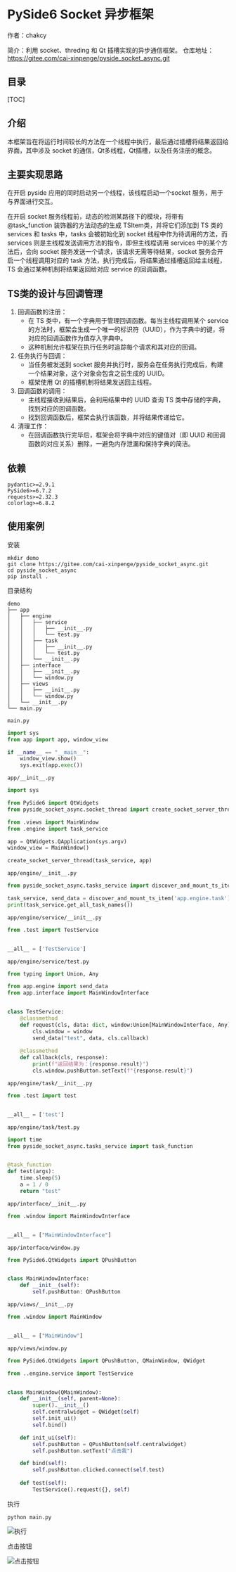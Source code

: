 # PySide6 Socket 异步框架

作者：chakcy

简介：利用 socket、threding 和 Qt 插槽实现的异步通信框架。
仓库地址：https://gitee.com/cai-xinpenge/pyside_socket_async.git

## 目录

[TOC]

## 介绍

本框架旨在将运行时间较长的方法在一个线程中执行，最后通过插槽将结果返回给界面，其中涉及 socket 的通信，Qt多线程，Qt插槽，以及任务注册的概念。

## 主要实现思路

在开启 pyside 应用的同时启动另一个线程，该线程启动一个socket 服务，用于与界面进行交互。

在开启 socket 服务线程前，动态的检测某路径下的模块，将带有 @task_function 装饰器的方法动态的生成 TSItem类，并将它们添加到 TS 类的 services 和 tasks 中，tasks 会被初始化到 socket 线程中作为待调用的方法，而 services 则是主线程发送调用方法的指令，即但主线程调用 services 中的某个方法后，会向 socket 服务发送一个请求，该请求无需等待结果，socket 服务会开启一个线程调用对应的 task 方法，执行完成后，将结果通过插槽返回给主线程，TS 会通过某种机制将结果返回给对应 service 的回调函数。

## TS类的设计与回调管理

1. 回调函数的注册：
   - 在 TS 类中，有一个字典用于管理回调函数。每当主线程调用某个 service 的方法时，框架会生成一个唯一的标识符（UUID），作为字典中的键，将对应的回调函数作为值存入字典中。
   - 这种机制允许框架在执行任务时追踪每个请求和其对应的回调。
2. 任务执行与回调：
   - 当任务被发送到 socket 服务并执行时，服务会在任务执行完成后，构建一个结果对象，这个对象会包含之前生成的 UUID。
   - 框架使用 Qt 的插槽机制将结果发送回主线程。
3. 回调函数的调用：
   - 主线程接收到结果后，会利用结果中的 UUID 查询 TS 类中存储的字典，找到对应的回调函数。
   - 找到回调函数后，框架会执行该函数，并将结果传递给它。
4. 清理工作：
   - 在回调函数执行完毕后，框架会将字典中对应的键值对（即 UUID 和回调函数的对应关系）删除，一避免内存泄漏和保持字典的简洁。

## 依赖
```
pydantic>=2.9.1
PySide6>=6.7.2
requests>=2.32.3
colorlog>=6.8.2
```

## 使用案例

安装

```shell
mkdir demo
git clone https://gitee.com/cai-xinpenge/pyside_socket_async.git
cd pyside_socket_async
pip install .
```

目录结构

```
demo
├── app
│   ├── engine
│   │   ├── service
│   │   │   ├── __init__.py
│   │   │   └── test.py
│   │   ├── task
│   │   │   ├── __init__.py
│   │   │   └── test.py
│   │   └── __init__.py
│   ├── interface
│   │   ├── __init__.py
│   │   └── window.py
│   ├── views
│   │   ├── __init__.py
│   │   └── window.py
│   └── __init__.py
└── main.py
```



`main.py`

```python
import sys
from app import app, window_view

if __name__ == "__main__":
    window_view.show()
    sys.exit(app.exec())
```

`app/__init__.py`

```python
import sys

from PySide6 import QtWidgets
from pyside_socket_async.socket_thread import create_socket_server_thread

from .views import MainWindow
from .engine import task_service

app = QtWidgets.QApplication(sys.argv)
window_view = MainWindow()

create_socket_server_thread(task_service, app)


```

`app/engine/__init__.py`

```python
from pyside_socket_async.tasks_service import discover_and_mount_ts_item

task_service, send_data = discover_and_mount_ts_item('app.engine.task')
print(task_service.get_all_task_names())
```

`app/engine/service/__init__.py`

```python
from .test import TestService 


__all__ = ['TestService']
```

`app/engine/service/test.py`

```python
from typing import Union, Any

from app.engine import send_data
from app.interface import MainWindowInterface


class TestService:
    @classmethod
    def request(cls, data: dict, window:Union[MainWindowInterface, Any]):
        cls.window = window
        send_data("test", data, cls.callback)
    
    @classmethod
    def callback(cls, response):
        print(f"返回结果为：{response.result}")
        cls.window.pushButton.setText(f"{response.result}")

```

`app/engine/task/__init__.py`

```python
from .test import test


__all__ = ['test']

```

`app/engine/task/test.py`

```python
import time
from pyside_socket_async.tasks_service import task_function


@task_function
def test(args):
    time.sleep(5)
    a = 1 / 0
    return "test"

```

`app/interface/__init__.py`

```python
from .window import MainWindowInterface


__all__ = ["MainWindowInterface"]

```

`app/interface/window.py`

```python
from PySide6.QtWidgets import QPushButton


class MainWindowInterface:
    def __init__(self):
        self.pushButton: QPushButton

```

`app/views/__init__.py`

```python
from .window import MainWindow


__all__ = ["MainWindow"]

```

`app/views/window.py`

```python
from PySide6.QtWidgets import QPushButton, QMainWindow, QWidget

from ..engine.service import TestService


class MainWindow(QMainWindow):
    def __init__(self, parent=None):
        super().__init__()
        self.centralwidget = QWidget(self)
        self.init_ui()
        self.bind()

    def init_ui(self):
        self.pushButton = QPushButton(self.centralwidget)
        self.pushButton.setText("点击我")

    def bind(self):
        self.pushButton.clicked.connect(self.test)
    
    def test(self):
        TestService().request({}, self)

```

执行

```shell
python main.py
```

![执行](img/执行.png)

点击按钮

![点击按钮](img/点击按钮.png)
